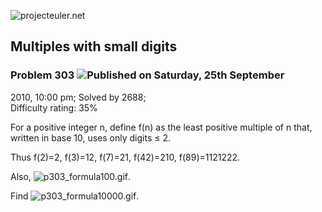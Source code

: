 ![projecteuler.net](images/print_page_logo.png)

## Multiples with small digits

### Problem 303 ![](images/icon_info.png)Published on Saturday, 25th September
2010, 10:00 pm; Solved by 2688;  
Difficulty rating: 35%

For a positive integer n, define f(n) as the least positive multiple of n
that, written in base 10, uses only digits ≤ 2.

Thus f(2)=2, f(3)=12, f(7)=21, f(42)=210, f(89)=1121222.

Also, ![p303_formula100.gif](project/images/p303_formula100.gif).

Find ![p303_formula10000.gif](project/images/p303_formula10000.gif).

  
  

